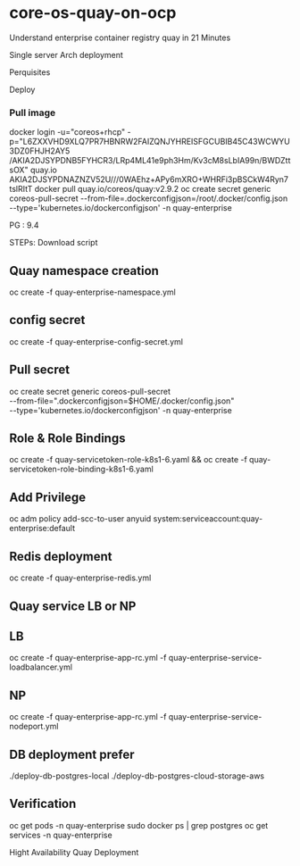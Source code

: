 # core-os-quay-on-ocp
Understand enterprise container registry quay in 21 Minutes 

Single server Arch deployment

Perquisites



Deploy 


### Pull image
docker login -u="coreos+rhcp" -p="L6ZXXVHD9XLQ7PR7HBNRW2FAIZQNJYHREISFGCUBIB45C43WCWYU3DZ0FHJH2AY5
/AKIA2DJSYPDNB5FYHCR3/LRp4ML41e9ph3Hm/Kv3cM8sLbIA99n/BWDZttsOX" quay.io
AKIA2DJSYPDNAZNZV52U///0WAEhz+APy6mXRO+WHRFi3pBSCkW4Ryn7tslRItT
docker pull quay.io/coreos/quay:v2.9.2
oc create secret generic coreos-pull-secret --from-file=.dockerconfigjson=/root/.docker/config.json --type='kubernetes.io/dockerconfigjson' -n quay-enterprise

PG : 9.4 



STEPs:
Download script 
## Quay namespace creation
oc create -f quay-enterprise-namespace.yml
## config secret 
oc create -f quay-enterprise-config-secret.yml
## Pull secret
oc create secret generic coreos-pull-secret \
     --from-file=".dockerconfigjson=$HOME/.docker/config.json" \
     --type='kubernetes.io/dockerconfigjson' -n quay-enterprise
     
## Role & Role Bindings 
oc create -f quay-servicetoken-role-k8s1-6.yaml && oc create -f quay-servicetoken-role-binding-k8s1-6.yaml

## Add Privilege 
oc adm policy add-scc-to-user anyuid system:serviceaccount:quay-enterprise:default

## Redis deployment 
oc create -f quay-enterprise-redis.yml

## Quay service LB or NP 
## LB 
oc create -f quay-enterprise-app-rc.yml -f quay-enterprise-service-loadbalancer.yml
## NP
oc create -f quay-enterprise-app-rc.yml -f quay-enterprise-service-nodeport.yml

## DB deployment prefer 
./deploy-db-postgres-local
./deploy-db-postgres-cloud-storage-aws 

## Verification 
oc get pods -n quay-enterprise
sudo docker ps | grep postgres
oc get services -n quay-enterprise



Hight Availability Quay Deployment 

